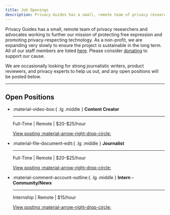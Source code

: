 ```yaml
---
title: Job Openings
description: Privacy Guides has a small, remote team of privacy researchers and advocates. Any open positions we may have in the future will be posted here.
---
```


Privacy Guides has a small, remote team of privacy researchers and advocates working to further our mission of protecting free expression and promoting privacy-respecting technology. As a non-profit, we are expanding very slowly to ensure the project is sustainable in the long term. All of our staff members are listed [here](../about.md#staff). Please consider [donating](donate.md) to support our cause.

We are occasionally looking for strong journalistic writers, product reviewers, and privacy experts to help us out, and any open positions will be posted below.

---

## Open Positions

<div class="grid cards" markdown>

- :material-video-box:{ .lg .middle } **Content Creator**

  ---

  Full-Time | Remote | \$20-$25/hour

  [View posting :material-arrow-right-drop-circle:](jobs/content-creator.md)

- :material-file-document-edit:{ .lg .middle } **Journalist**

  ---

  Full-Time | Remote | \$20-$25/hour

  [View posting :material-arrow-right-drop-circle:](jobs/journalist.md)

- :material-comment-account-outline:{ .lg .middle } **Intern - Community/News**

  ---

  Internship | Remote | \$15/hour

  [View posting :material-arrow-right-drop-circle:](jobs/intern-news.md)

</div>
